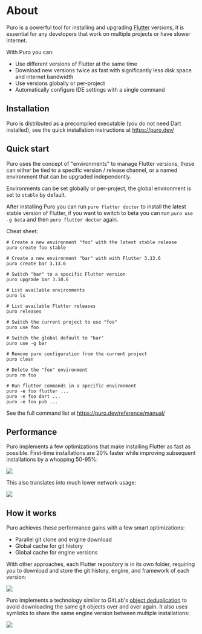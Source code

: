 # About

Puro is a powerful tool for installing and upgrading [Flutter](https://flutter.dev/) versions, it is essential for any
developers that work on multiple projects or have slower internet.

With Puro you can:

* Use different versions of Flutter at the same time
* Download new versions twice as fast with significantly less disk space and internet bandwidth
* Use versions globally or per-project
* Automatically configure IDE settings with a single command

## Installation

Puro is distributed as a precompiled executable (you do not need Dart installed), see the quick installation
instructions at https://puro.dev/

## Quick start

Puro uses the concept of "environments" to manage Flutter versions, these can either be tied to a specific version /
release channel, or a named environment that can be upgraded independently.

Environments can be set globally or per-project, the global environment is set to `stable` by default.

After installing Puro you can run `puro flutter doctor` to install the latest stable version of Flutter, if you want to
switch to beta you can run `puro use -g beta` and then `puro flutter doctor` again.

Cheat sheet:

```
# Create a new environment "foo" with the latest stable release
puro create foo stable

# Create a new environment "bar" with with Flutter 3.13.6
puro create bar 3.13.6

# Switch "bar" to a specific Flutter version
puro upgrade bar 3.10.6

# List available environments
puro ls

# List available Flutter releases
puro releases

# Switch the current project to use "foo"
puro use foo

# Switch the global default to "bar"
puro use -g bar

# Remove puro configuration from the current project
puro clean

# Delete the "foo" environment
puro rm foo

# Run flutter commands in a specific environment
puro -e foo flutter ...
puro -e foo dart ...
puro -e foo pub ...
```

See the full command list at https://puro.dev/reference/manual/

## Performance

Puro implements a few optimizations that make installing Flutter as fast as possible.
First-time installations are 20% faster while improving subsequent installations by a whopping 50-95%:

![](https://puro.dev/assets/install_time_comparison.svg)

This also translates into much lower network usage:

![](https://puro.dev/assets/network_usage_comparison.svg)

## How it works

Puro achieves these performance gains with a few smart optimizations:

* Parallel git clone and engine download
* Global cache for git history
* Global cache for engine versions

With other approaches, each Flutter repository is in its own folder, requiring you to download and store the git history, engine, and framework of each version:

![](https://puro.dev/assets/storage_without_puro.png)

Puro implements a technology similar to GitLab's [object deduplication](https://docs.gitlab.com/ee/development/git_object_deduplication.html) to avoid downloading the same git objects over and over again. It also uses symlinks to share the same engine version between multiple installations:

![](https://puro.dev/assets/storage_with_puro.png)

